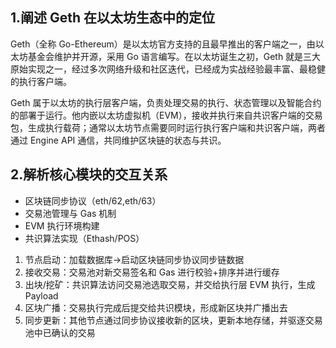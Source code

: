 ## 1.阐述 Geth 在以太坊生态中的定位

Geth（全称 Go-Ethereum）是以太坊官方支持的且最早推出的客户端之一，由以太坊基金会维护并开源，采用 Go 语言编写。在以太坊诞生之初，Geth 就是三大原始实现之一，经过多次网络升级和社区迭代，已经成为实战经验最丰富、最稳健的执行客户端。

Geth 属于以太坊的执行层客户端，负责处理交易的执行、状态管理以及智能合约的部署于运行。他内嵌以太坊虚拟机（EVM），接收并执行来自共识客户端的交易包，生成执行载荷；通常以太坊节点需要同时运行执行客户端和共识客户端，两者通过 Engine API 通信，共同维护区块链的状态与共识。

## 2.解析核心模块的交互关系

- 区块链同步协议（eth/62,eth/63）
- 交易池管理与 Gas 机制
- EVM 执行环境构建
- 共识算法实现（Ethash/POS）

1. 节点启动：加载数据库->启动区块链同步协议同步链数据
2. 接收交易：交易池对新交易签名和 Gas 进行校验+排序并进行缓存
3. 出块/挖矿：共识算法访问交易池选取交易，并交给执行层 EVM 执行，生成 Payload
4. 区块广播：交易执行完成后提交给共识模块，形成新区块并广播出去
5. 同步更新：其他节点通过同步协议接收新的区块，更新本地存储，并驱逐交易池中已确认的交易
